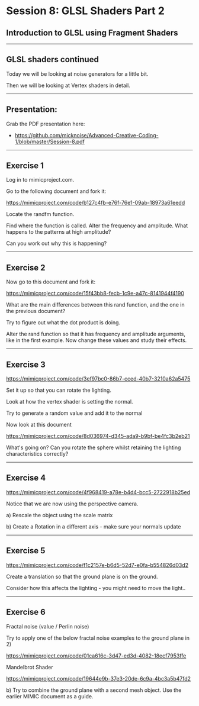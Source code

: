 # Session 8: GLSL Shaders Part 2

## Introduction to GLSL using Fragment Shaders

---
## GLSL shaders continued

Today we will be looking at noise generators for a little bit.

Then we will be looking at Vertex shaders in detail.

---

## Presentation:

Grab the PDF presentation here:

- https://github.com/micknoise/Advanced-Creative-Coding-1/blob/master/Session-8.pdf

---

## Exercise 1

Log in to mimicproject.com.

Go to the following document and fork it:

https://mimicproject.com/code/b127c4fb-e76f-76e1-09ab-18973a61eedd

Locate the randfm function.

Find where the function is called. Alter the frequency and amplitude. What happens to the patterns at high amplitude?

Can you work out why this is happening?

---

## Exercise 2

Now go to this document and fork it:

https://mimicproject.com/code/15f43bb8-fecb-1c9e-a47c-8141944f4190

What are the main differences between this rand function, and the one in the previous document?

Try to figure out what the dot product is doing.

Alter the rand function so that it has frequency and amplitude arguments, like in the first example. Now change these values and study their effects.

---

## Exercise 3

https://mimicproject.com/code/3ef97bc0-86b7-cced-40b7-3210a62a5475

Set it up so that you can rotate the lighting.

Look at how the vertex shader is setting the normal.

Try to generate a random value and add it to the normal

Now look at this document

https://mimicproject.com/code/8d036974-d345-ada9-b9bf-be4fc3b2eb21

What's going on? Can you rotate the sphere whilst retaining the lighting characteristics correctly?

---

## Exercise 4

https://mimicproject.com/code/4f968419-a78e-b4d4-bcc5-2722918b25ed

Notice that we are now using the perspective camera.

a) Rescale the object using the scale matrix

b) Create a Rotation in a different axis - make sure your normals update

---

## Exercise 5

https://mimicproject.com/code/f1c2157e-b6d5-52d7-e0fa-b554826d03d2

Create a translation so that the ground plane is on the ground.

Consider how this affects the lighting - you might need to move the light..

---

## Exercise 6

Fractal noise (value / Perlin noise)

Try to apply one of the below fractal noise examples to the ground plane in 2)

https://mimicproject.com/code/01ca616c-3d47-ed3d-4082-18ecf7953ffe

Mandelbrot Shader

https://mimicproject.com/code/19644e9b-37e3-20de-6c9a-4bc3a5b47fd2

b) Try to combine the ground plane with a second mesh object. Use the earlier MIMIC document as a guide.
